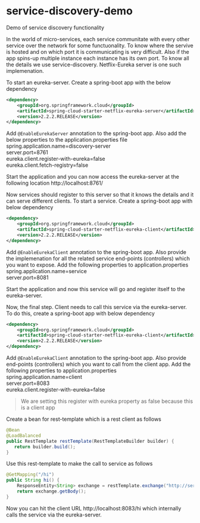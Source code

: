 # service-discovery-demo
Demo of service discovery functionality

In the world of micro-services, each service communitate with every other service over the network for some functuonality. To know where the servive is hosted and on which port it is communicating
is very difficult. Also if the app spins-up multiple instance each instance has its own port. To know all the details we use service-discovery. Netflix-Eureka server is one such implemenation.

To start an eureka-server. Create a spring-boot app with the below dependency
```xml
<dependency>
	<groupId>org.springframework.cloud</groupId>
	<artifactId>spring-cloud-starter-netflix-eureka-server</artifactId>
	<version>2.2.2.RELEASE</version>
</dependency>
```    

Add `@EnableEurekaServer` annotation to the spring-boot app. Also add the below properties to the application.properties file
spring.application.name=discovery-server <br/>
server.port=8761 <br/>
eureka.client.register-with-eureka=false <br/>
eureka.client.fetch-registry=false <br/>

Start the application and you can now access the eureka-server at the following location http://localhost:8761/

Now services should register to this server so that it knows the details and it can serve different clients.
To start a service. Create a spring-boot app with below dependency
```xml
<dependency>
	<groupId>org.springframework.cloud</groupId>
	<artifactId>spring-cloud-starter-netflix-eureka-client</artifactId>
	<version>2.2.2.RELEASE</version>
</dependency>
```   
Add `@EnableEurekaClient` annotation to the spring-boot app. 
Also provide the implemenation for all the related service end-points (controllers) which you want to expose. Add the following properties to application.properties <br/>
spring.application.name=service <br/>
server.port=8081 <br/>

Start the application and now this service will go and register itself to the eureka-server.

Now, the final step. Client needs to call this service via the eureka-server.
To do this, create a spring-boot app with below dependency
```xml
<dependency>
	<groupId>org.springframework.cloud</groupId>
	<artifactId>spring-cloud-starter-netflix-eureka-client</artifactId>
	<version>2.2.2.RELEASE</version>
</dependency>
```
Add `@EnableEurekaClient` annotation to the spring-boot app.
Also provide end-points (controllers) which you want to call from the client app. Add the following properties to application.properties <br/>
  spring.application.name=client <br/>
  server.port=8083 <br/>
  eureka.client.register-with-eureka=false <br/>
>We are setting this register with eureka property as false because this is a client app

Create a bean for rest-template which is a rest client as follows
```java
@Bean
@LoadBalanced
public RestTemplate restTemplate(RestTemplateBuilder builder) {
   return builder.build();
}
``` 
Use this rest-template to make the call to service as follows
```java
@GetMapping("/hi")
public String hi() {
	ResponseEntity<String> exchange = restTemplate.exchange("http://service/hello", HttpMethod.GET, null, String.class);
	return exchange.getBody();
}
```
Now you can hit the client URL http://localhost:8083/hi which internally calls the service via the eureka-server.


